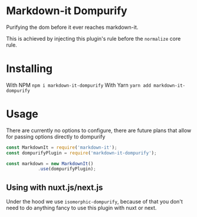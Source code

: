 # Markdown-it Dompurify
Purifying the dom before it ever reaches markdown-it.

This is achieved by injecting this plugin's rule before the `normalize` core rule.

# Installing
With NPM
```npm i markdown-it-dompurify```
With Yarn
```yarn add markdown-it-dompurify```

# Usage
There are currently no options to configure, there are future plans that allow for passing options directly to dompurify
```js
const MarkdownIt = require('markdown-it');
const dompurifyPlugin = require('markdown-it-dompurify');

const markdown = new MarkdownIt()
            .use(dompurifyPlugin);
```




## Using with nuxt.js/next.js
Under the hood we use `isomorphic-dompurify`, because of that you don't need to do anything fancy to use this plugin with nuxt or next.

